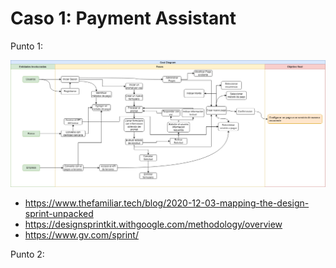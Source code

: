 # Caso 1: Payment Assistant

Punto 1:


![Goal Diagram](assets/Goal_Diagram.png)

 - https://www.thefamiliar.tech/blog/2020-12-03-mapping-the-design-sprint-unpacked
 - https://designsprintkit.withgoogle.com/methodology/overview
 - https://www.gv.com/sprint/

Punto 2: